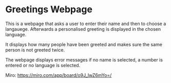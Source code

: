 # Greetings Webpage

This is a webpage that asks a user to enter their name and then to choose a langauege. Afterwards a personalised greeting is displayed in the chosen language.

It displays how many people have been greeted and makes sure the same person is not greeted twice.

The webpage displays error messages if no name is selected, a number is entered or no language is selected.

Miro: https://miro.com/app/board/o9J_lwZ6mYo=/